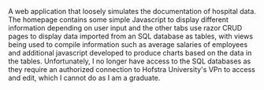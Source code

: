 A web application that loosely simulates the documentation of hospital data. The homepage contains some simple Javascript 
to display different information depending on user input and the other tabs use razor CRUD pages to display data imported 
from an SQL database as tables, with views being used to compile information such as average salaries of employees and additional 
javascript developed to produce charts based on the data in the tables. Unfortunately, I no longer have access to the SQL databases 
as they require an authorized connection to Hofstra University's VPn to access and edit, which I cannot do as I am a graduate.

